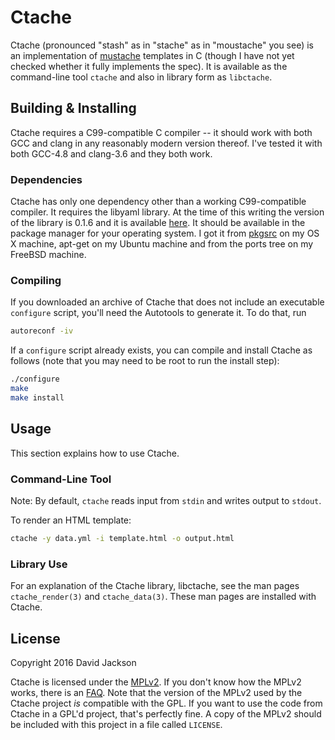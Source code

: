 <!--
This Source Code Form is subject to the terms of the Mozilla Public
License, v. 2.0. If a copy of the MPL was not distributed with this
file, You can obtain one at http://mozilla.org/MPL/2.0/.
-->

# Ctache

Ctache (pronounced "stash" as in "stache" as in "moustache" you see) is an
implementation of [mustache](https://mustache.github.io/) templates in C
(though I have not yet checked whether it fully implements the spec). It is
available as the command-line tool `ctache` and also in library form as
`libctache`.

## Building & Installing

Ctache requires a C99-compatible C compiler -- it should work with both GCC and
clang in any reasonably modern version thereof. I've tested it with both
GCC-4.8 and clang-3.6 and they both work.

### Dependencies

Ctache has only one dependency other than a working C99-compatible compiler.
It requires the libyaml library. At the time of this writing the version of the
library is 0.1.6 and it is available [here](http://pyyaml.org/wiki/LibYAML). It
should be available in the package manager for your operating system. I got it
from [pkgsrc](https://www.pkgsrc.org/) on my OS X machine, apt-get on my Ubuntu
machine and from the ports tree on my FreeBSD machine.

### Compiling

If you downloaded an archive of Ctache that does not include an executable
`configure` script, you'll need the Autotools to generate it. To do that, run

```sh
autoreconf -iv
```

If a `configure` script already exists, you can compile and install Ctache as
follows (note that you may need to be root to run the install step):

```sh
./configure
make
make install
```

## Usage

This section explains how to use Ctache.

### Command-Line Tool

Note: By default, `ctache` reads input from `stdin` and writes output to
`stdout`.

To render an HTML template:

```sh
ctache -y data.yml -i template.html -o output.html
```

### Library Use

For an explanation of the Ctache library, libctache, see the man pages
`ctache_render(3)` and `ctache_data(3)`. These man pages are installed with
Ctache.

## License

Copyright 2016 David Jackson

Ctache is licensed under the [MPLv2](https://www.mozilla.org/en-US/MPL/2.0/).
If you don't know how the MPLv2 works, there is an
[FAQ](https://www.mozilla.org/en-US/MPL/2.0/FAQ/). Note that the version of
the MPLv2 used by the Ctache project *is* compatible with the GPL. If you want
to use the code from Ctache in a GPL'd project, that's perfectly fine. A copy
of the MPLv2 should be included with this project in a file called
`LICENSE`.
